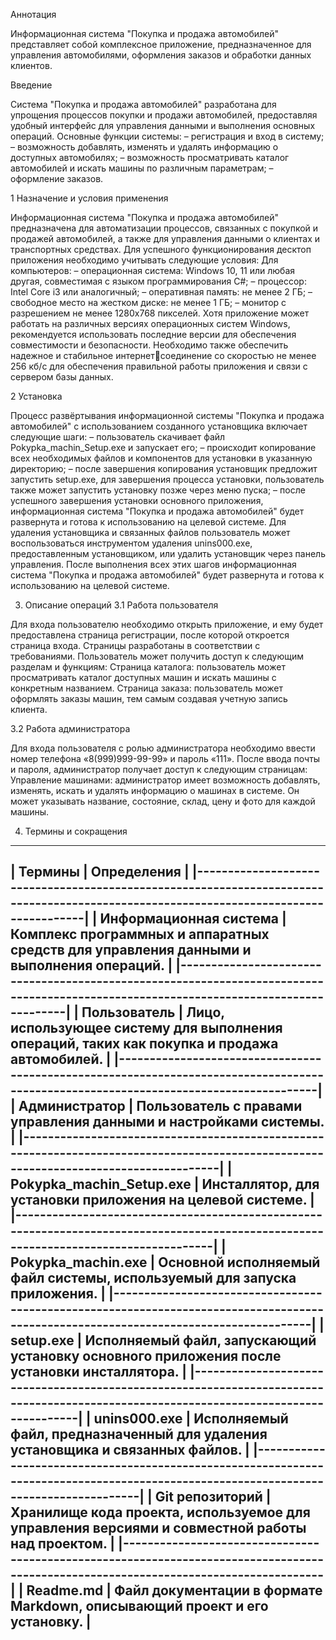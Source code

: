 Аннотация

Информационная система "Покупка и продажа автомобилей" представляет собой комплексное приложение, предназначенное для управления автомобилями, оформления заказов и обработки данных клиентов.

Введение 

Система "Покупка и продажа автомобилей" разработана для упрощения процессов покупки и продажи автомобилей, предоставляя удобный интерфейс для управления данными и выполнения основных операций.
Основные функции системы:
–	регистрация и вход в систему;
–	возможность добавлять, изменять и удалять информацию о доступных автомобилях;
–	возможность просматривать каталог автомобилей и искать машины по различным параметрам;
–	оформление заказов.

1 Назначение и условия применения

Информационная система "Покупка и продажа автомобилей" предназначена для автоматизации процессов, связанных с покупкой и продажей автомобилей, а также для управления данными о клиентах и транспортных средствах.
Для успешного функционирования десктоп приложения необходимо 
учитывать следующие условия:
Для компьютеров:
– операционная система: Windows 10, 11 или любая другая, 
совместимая с языком программирования C#;
– процессор: Intel Core i3 или аналогичный;
– оперативная память: не менее 2 ГБ;
– свободное место на жестком диске: не менее 1 ГБ;
– монитор с разрешением не менее 1280x768 пикселей.
Хотя приложение может работать на различных версиях операционных систем Windows, рекомендуется использовать последние версии для обеспечения совместимости и безопасности.
Необходимо также обеспечить надежное и стабильное интернетсоединение со скоростью не менее 256 кб/с для обеспечения правильной работы приложения и связи с сервером базы данных.

2 Установка

Процесс развёртывания информационной системы "Покупка и продажа автомобилей" с использованием созданного установщика включает следующие шаги:
–	пользователь скачивает файл Pokypka_machin_Setup.exe и запускает его;
–	происходит копирование всех необходимых файлов и компонентов для установки в указанную директорию;
–	после завершения копирования установщик предложит запустить setup.exe, для завершения процесса установки, пользователь также может запустить установку позже через меню пуска;
–	после успешного завершения установки основного приложения, информационная система "Покупка и продажа автомобилей" будет развернута и готова к использованию на целевой системе.
Для удаления установщика и связанных файлов пользователь может воспользоваться инструментом удаления unins000.exe, предоставленным установщиком, или удалить установщик через панель управления.
После выполнения всех этих шагов информационная система "Покупка и продажа автомобилей" будет развернута и готова к использованию на целевой системе.

3. Описание операций
3.1 Работа пользователя

Для входа пользователю необходимо открыть приложение, и ему будет предоставлена страница регистрации, после которой откроется страница входа. Страницы разработаны в соответствии с требованиями.
Пользователь может получить доступ к следующим разделам и функциям:
Страница каталога: пользователь может просматривать каталог доступных машин и искать машины с конкретным названием.
Страница заказа: пользователь может оформлять заказы машин, тем самым создавая учетную запись клиента.

3.2 Работа администратора

Для входа пользователя с ролью администратора необходимо ввести номер телефона «8(999)999-99-99» и пароль «111».
После ввода почты и пароля, администратор получает доступ к следующим страницам:
Управление машинами: администратор имеет возможность добавлять, изменять, искать и удалять информацию о машинах в системе. Он может указывать название, состояние, склад, цену и фото для каждой машины.

4. Термины и сокращения

----------------------------------------------------------------------------------------------------------------------------------------
|         Термины           |                                             Определения                                                  |
|--------------------------------------------------------------------------------------------------------------------------------------|
| Информационная система	|  Комплекс программных и аппаратных средств для управления данными и выполнения операций.                 |
|--------------------------------------------------------------------------------------------------------------------------------------|
| Пользователь	            |  Лицо, использующее систему для выполнения операций, таких как покупка и продажа автомобилей.            |
|--------------------------------------------------------------------------------------------------------------------------------------|
| Администратор	            |  Пользователь с правами управления данными и настройками системы.                                        |
|--------------------------------------------------------------------------------------------------------------------------------------|
| Pokypka_machin_Setup.exe	|  Инсталлятор, для установки приложения на целевой системе.                                               |
|--------------------------------------------------------------------------------------------------------------------------------------|
| Pokypka_machin.exe	    |  Основной исполняемый файл системы, используемый для запуска приложения.                                 |
|--------------------------------------------------------------------------------------------------------------------------------------|
| setup.exe	                |  Исполняемый файл, запускающий установку основного приложения после установки инсталлятора.              |
|--------------------------------------------------------------------------------------------------------------------------------------|
| unins000.exe	            |  Исполняемый файл, предназначенный для удаления установщика и связанных файлов.                          |
|--------------------------------------------------------------------------------------------------------------------------------------|
| Git репозиторий	        |  Хранилище кода проекта, используемое для управления версиями и совместной работы над проектом.          |
|--------------------------------------------------------------------------------------------------------------------------------------|
| Readme.md	                |  Файл документации в формате Markdown, описывающий проект и его установку.                               |
----------------------------------------------------------------------------------------------------------------------------------------
